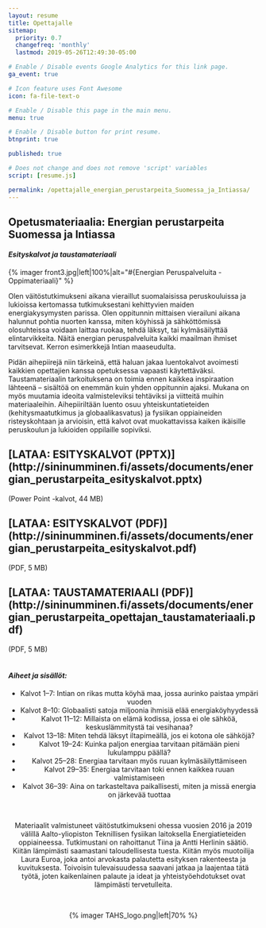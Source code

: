 ```yaml
---
layout: resume
title: Opettajalle
sitemap:
  priority: 0.7
  changefreq: 'monthly'
  lastmod: 2019-05-26T12:49:30-05:00

# Enable / Disable events Google Analytics for this link page.
ga_event: true

# Icon feature uses Font Awesome
icon: fa-file-text-o

# Enable / Disable this page in the main menu.
menu: true

# Enable / Disable button for print resume.
btnprint: true

published: true

# Does not change and does not remove 'script' variables
script: [resume.js]

permalink: /opettajalle_energian_perustarpeita_Suomessa_ja_Intiassa/
---
```


## Opetusmateriaalia: Energian perustarpeita Suomessa ja Intiassa
<h4><i> Esityskalvot ja taustamateriaali </i></h4>

{% imager front3.jpg|left|100%|alt="#{Energian Peruspalveluita -Oppimateriaali}" %}
<br>
<div style="clear:both;"></div>
Olen väitöstutkimukseni aikana vieraillut suomalaisissa peruskouluissa ja lukioissa kertomassa tutkimuksestani kehittyvien maiden energiakysymysten parissa. Olen oppitunnin mittaisen vierailuni aikana halunnut pohtia nuorten kanssa, miten köyhissä ja sähköttömissä olosuhteissa voidaan laittaa ruokaa, tehdä läksyt, tai kylmäsäilyttää elintarvikkeita. Näitä energian peruspalveluita kaikki maailman ihmiset tarvitsevat. Kerron esimerkkejä Intian maaseudulta.

Pidän aihepiirejä niin tärkeinä, että haluan jakaa luentokalvot avoimesti kaikkien opettajien kanssa opetuksessa vapaasti käytettäväksi. Taustamateriaalin tarkoituksena on toimia ennen kaikkea inspiraation lähteenä – sisältöä on enemmän kuin yhden oppitunnin ajaksi. Mukana on myös muutamia ideoita valmisteleviksi tehtäviksi ja viitteitä muihin materiaaleihin. Aihepiiriltään luento osuu yhteiskuntatieteiden (kehitysmaatutkimus ja globaalikasvatus) ja fysiikan oppiaineiden risteyskohtaan ja arvioisin, että kalvot ovat muokattavissa kaiken ikäisille peruskoulun ja lukioiden oppilaille sopiviksi.

<h2>[LATAA: ESITYSKALVOT (PPTX)](http://sininumminen.fi/assets/documents/energian_perustarpeita_esityskalvot.pptx)</h2>
(Power Point -kalvot, 44 MB)

<h2>[LATAA: ESITYSKALVOT (PDF)](http://sininumminen.fi/assets/documents/energian_perustarpeita_esityskalvot.pdf) </h2>
(PDF, 5 MB)

<h2>[LATAA: TAUSTAMATERIAALI (PDF)](http://sininumminen.fi/assets/documents/energian_perustarpeita_opettajan_taustamateriaali.pdf)</h2>
(PDF, 5 MB)
<br>
<br>
<h4><i>Aiheet ja sisällöt:</i> </h4>

<header class="flex flex-vertical-center">
<div class="navbar flex flex-horizontal-center">
<ul>
<li class="navitem">Kalvot 1–7: Intian on rikas mutta köyhä maa, jossa aurinko paistaa ympäri vuoden <br>
</li>
<li class="navitem">Kalvot 8–10: Globaalisti satoja miljoonia ihmisiä elää energiaköyhyydessä</li>
<li class="navitem">Kalvot 11–12: Millaista on elämä kodissa, jossa ei ole sähköä, keskuslämmitystä tai vesihanaa?</li>
<li class="navitem">Kalvot 13–18: Miten tehdä läksyt iltapimeällä, jos ei kotona ole sähköjä?</li>
<li class="navitem">Kalvot 19–24: Kuinka paljon energiaa tarvitaan pitämään pieni lukulamppu päällä?</li>
<li class="navitem">Kalvot 25–28: Energiaa tarvitaan myös ruuan kylmäsäilyttämiseen</li>
<li class="navitem">Kalvot 29–35: Energiaa tarvitaan toki ennen kaikkea ruuan valmistamiseen</li>
<li class="navitem">Kalvot 36–39: Aina on tarkasteltava paikallisesti, miten ja missä energia on järkevää tuottaa</li>
</ul>
<br>

Materiaalit valmistuneet väitöstutkimukseni ohessa vuosien 2016 ja 2019 välillä Aalto-yliopiston Teknillisen fysiikan laitoksella Energiatieteiden oppiaineessa. Tutkimustani on rahoittanut Tiina ja Antti Herlinin säätiö. Kiitän lämpimästi saamastani taloudellisesta tuesta. Kiitän myös muotoilija Laura Euroa, joka
antoi arvokasta palautetta esityksen rakenteesta ja kuvituksesta. Toivoisin tulevaisuudessa saavani jatkaa ja laajentaa tätä työtä, joten kaikenlainen palaute ja ideat ja yhteistyöehdotukset ovat lämpimästi
tervetulleita.

<div style="clear:both;"></div>
<br>
<div style="clear:both;"></div>

{% imager TAHS_logo.png|left|70% %}

<div style="clear:both;"></div>

<div style="clear:both;"></div>
